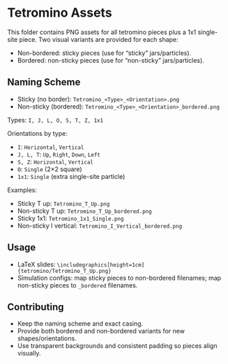 # Tetromino Assets

This folder contains PNG assets for all tetromino pieces plus a 1x1 single-site piece. Two visual variants are provided for each shape:

- Non-bordered: sticky pieces (use for “sticky” jars/particles).
- Bordered: non-sticky pieces (use for “non-sticky” jars/particles).

## Naming Scheme
- Sticky (no border): `Tetromino_<Type>_<Orientation>.png`
- Non-sticky (bordered): `Tetromino_<Type>_<Orientation>_bordered.png`

Types: `I, J, L, O, S, T, Z, 1x1`

Orientations by type:
- `I`: `Horizontal`, `Vertical`
- `J, L, T`: `Up`, `Right`, `Down`, `Left`
- `S, Z`: `Horizontal`, `Vertical`
- `O`: `Single` (2×2 square)
- `1x1`: `Single` (extra single-site particle)

Examples:
- Sticky T up: `Tetromino_T_Up.png`
- Non-sticky T up: `Tetromino_T_Up_bordered.png`
- Sticky 1x1: `Tetromino_1x1_Single.png`
- Non-sticky I vertical: `Tetromino_I_Vertical_bordered.png`

## Usage
- LaTeX slides: `\includegraphics[height=1cm]{tetromino/Tetromino_T_Up.png}`
- Simulation configs: map sticky pieces to non-bordered filenames; map non-sticky pieces to `_bordered` filenames.

## Contributing
- Keep the naming scheme and exact casing.
- Provide both bordered and non-bordered variants for new shapes/orientations.
- Use transparent backgrounds and consistent padding so pieces align visually.
